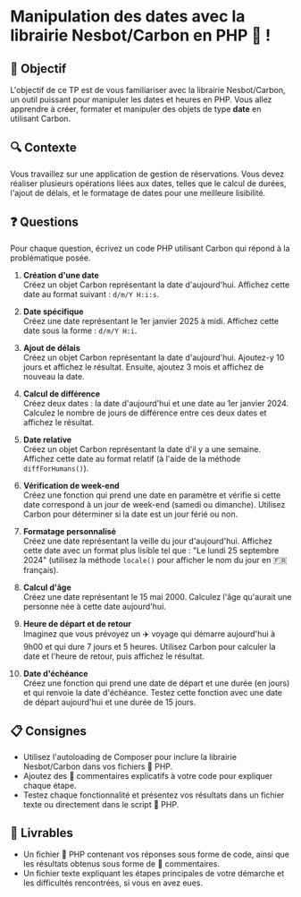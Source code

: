 # **Manipulation des dates avec la librairie Nesbot/Carbon en PHP 🐘 !**

## **🎯 Objectif**

L'objectif de ce TP est de vous familiariser avec la librairie Nesbot/Carbon, un outil puissant pour manipuler les dates et heures en PHP. Vous allez apprendre à créer, formater et manipuler des objets de type **date** en utilisant Carbon.

## **🔍 Contexte**

Vous travaillez sur une application de gestion de réservations. Vous devez réaliser plusieurs opérations liées aux dates, telles que le calcul de durées, l'ajout de délais, et le formatage de dates pour une meilleure lisibilité.

## **❓ Questions**

Pour chaque question, écrivez un code PHP utilisant Carbon qui répond à la problématique posée.

1. **Création d'une date**  
   Créez un objet Carbon représentant la date d'aujourd'hui. Affichez cette date au format suivant : `d/m/Y H:i:s`.

2. **Date spécifique**  
   Créez une date représentant le 1er janvier 2025 à  midi. Affichez cette date sous la forme : `d/m/Y H:i`.

3. **Ajout de délais**  
   Créez un objet Carbon représentant la date d'aujourd'hui. Ajoutez-y 10 jours et affichez le résultat. Ensuite, ajoutez 3 mois et affichez de nouveau la date.

4. **Calcul de différence**  
   Créez deux dates : la date d'aujourd'hui et une date au 1er janvier 2024. Calculez le nombre de jours de différence entre ces deux dates et affichez le résultat.

5. **Date relative**  
   Créez un objet Carbon représentant la date d'il y a une semaine. Affichez cette date au format relatif (à l'aide de la méthode `diffForHumans()`).

6. **Vérification de week-end**  
   Créez une fonction qui prend une date en paramètre et vérifie si cette date correspond à un jour de week-end (samedi ou dimanche). Utilisez Carbon pour déterminer si la date est un jour férié ou non.

7. **Formatage personnalisé**  
   Créez une date représentant la veille du jour d'aujourd'hui. Affichez cette date avec un format plus lisible tel que : "Le lundi 25 septembre 2024" (utilisez la méthode `locale()` pour afficher le nom du jour en 🇫🇷 français).

8. **Calcul d'âge**  
   Créez une date représentant le 15 mai 2000. Calculez l'âge qu'aurait une personne née à cette date aujourd'hui.

9. **Heure de départ et de retour**  
   Imaginez que vous prévoyez un ✈️ voyage qui démarre aujourd'hui à 9h00 et qui dure 7 jours et 5 heures. Utilisez Carbon pour calculer la date et l'heure de retour, puis affichez le résultat.

10. **Date d'échéance**  
    Créez une fonction qui prend une date de départ et une durée (en jours) et qui renvoie la date d'échéance. Testez cette fonction avec une date de départ aujourd'hui et une durée de 15 jours.

## **📋 Consignes**

- Utilisez l'autoloading de Composer pour inclure la librairie Nesbot/Carbon dans vos fichiers 🐘 PHP.
- Ajoutez des 💬 commentaires explicatifs à votre code pour expliquer chaque étape.
- Testez chaque fonctionnalité et présentez vos résultats dans un fichier texte ou directement dans le script 🐘 PHP.

## **📂 Livrables**

- Un fichier 🐘 PHP contenant vos réponses sous forme de code, ainsi que les résultats obtenus sous forme de 💬 commentaires.
- Un fichier texte expliquant les étapes principales de votre démarche et les difficultés rencontrées, si vous en avez eues.